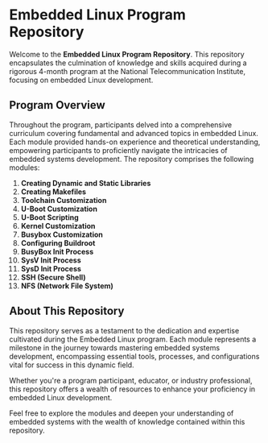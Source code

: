 # Embedded Linux Program Repository

Welcome to the **Embedded Linux Program Repository**. This repository encapsulates the culmination of knowledge and skills acquired during a rigorous 4-month program at the National Telecommunication Institute, focusing on embedded Linux development.

## Program Overview

Throughout the program, participants delved into a comprehensive curriculum covering fundamental and advanced topics in embedded Linux. Each module provided hands-on experience and theoretical understanding, empowering participants to proficiently navigate the intricacies of embedded systems development. The repository comprises the following modules:

1. **Creating Dynamic and Static Libraries**
2. **Creating Makefiles**
3. **Toolchain Customization**
4. **U-Boot Customization**
5. **U-Boot Scripting**
6. **Kernel Customization**
7. **Busybox Customization**
8. **Configuring Buildroot**
9. **BusyBox Init Process**
10. **SysV Init Process**
11. **SysD Init Process**
12. **SSH (Secure Shell)**
13. **NFS (Network File System)**

## About This Repository

This repository serves as a testament to the dedication and expertise cultivated during the Embedded Linux program. Each module represents a milestone in the journey towards mastering embedded systems development, encompassing essential tools, processes, and configurations vital for success in this dynamic field.

Whether you're a program participant, educator, or industry professional, this repository offers a wealth of resources to enhance your proficiency in embedded Linux development.

Feel free to explore the modules and deepen your understanding of embedded systems with the wealth of knowledge contained within this repository.


